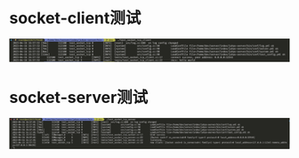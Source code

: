# socket-client测试
![socket-client测试](../../img/tests/test_socket_client.jpg)

# socket-server测试
![socket-server测试](../../img/tests/test_socket_server.jpg)